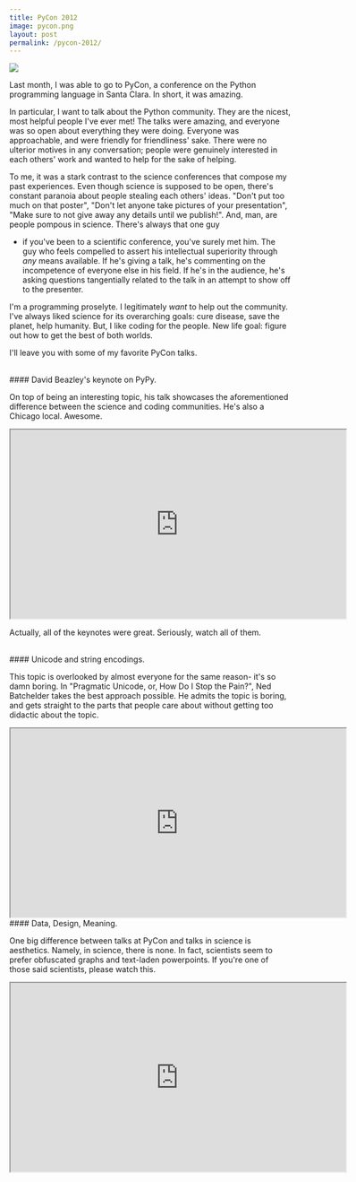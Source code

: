 ```yaml
---
title: PyCon 2012
image: pycon.png
layout: post
permalink: /pycon-2012/
---
```


![](/img/pycon.png)

Last month, I was able to go to PyCon, a conference on the Python programming language
in Santa Clara. In short, it was amazing.

In particular, I want to talk about the Python community. They are the nicest,
most helpful people I've ever met! The talks were amazing, and everyone was so
open about everything they were doing. Everyone was approachable, and were friendly
for friendliness' sake. There were no ulterior motives in any conversation; people
were genuinely interested in each others' work and wanted to help for the sake
of helping.

To me, it was a stark contrast to the science conferences that compose my past experiences.
Even though science is supposed to be open, there's constant paranoia about people
stealing each others' ideas. "Don't put too much on that poster", "Don't let anyone
take pictures of your presentation", "Make sure to not give away any details until
we publish!". And, man, are people pompous in science. There's always that one guy
- if you've been to a scientific conference, you've surely met him. The guy who
feels compelled to assert his intellectual superiority through *any* means
available. If he's giving a talk, he's commenting on the incompetence of everyone
else in his field. If he's in the audience, he's asking questions tangentially
    related to the talk in an attempt to show off to the presenter.

I'm a programming proselyte. I legitimately *want* to help out the community.
I've always liked science for its overarching goals: cure disease, save the planet,
help humanity. But, I like coding for the people. New life goal: figure out how
to get the best of both worlds.

I'll leave you with some of my favorite PyCon talks.

<br />
#### David Beazley's keynote on PyPy.

On top of being an interesting topic, his talk
showcases the aforementioned difference between the science and coding communities.
He's also a Chicago local. Awesome.

<iframe width="600" height="337" src="https://www.youtube.com/embed/l_HBRhcgeuQ?color=white&amp;theme=light">&nbsp;</iframe>

Actually, all of the keynotes were great. Seriously, watch all of them.

<br />
#### Unicode and string encodings.

This topic is overlooked by almost everyone for the
same reason- it's so damn boring. In "Pragmatic Unicode, or, How Do I Stop the Pain?",
Ned Batchelder takes the best approach possible. He admits the topic is boring,
and gets straight to the parts that people care about without getting too didactic
about the topic.

<iframe width="600" height="337" src="https://www.youtube.com/embed/sgHbC6udIqc?color=white&amp;theme=light">&nbsp;</iframe>

<br />
#### Data, Design, Meaning.

One big difference between talks at PyCon and talks in science is aesthetics.
Namely, in science, there is none. In fact, scientists seem to prefer obfuscated
graphs and text-laden powerpoints. If you're one of those said scientists, please
watch this.

<iframe width="600" height="337" src="https://www.youtube.com/embed/vfYul2E56fo?color=white&amp;theme=light">&nbsp;</iframe>
